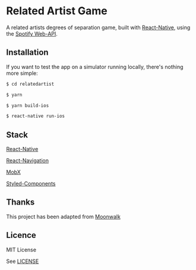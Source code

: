 # Related Artist Game

A related artists degrees of separation game, built with [React-Native](https://github.com/facebook/react-native), using the [Spotify Web-API](https://developer.spotify.com/documentation/web-api/reference).

## Installation

If you want to test the app on a simulator running locally, there's nothing more simple:

```bash
$ cd relatedartist

$ yarn

$ yarn build-ios

$ react-native run-ios
```

## Stack

[React-Native](https://github.com/facebook/react-native)

[React-Navigation](https://reactnavigation.org/)

[MobX](https://mobx.js.org/)

[Styled-Components](https://www.styled-components.com/)

## Thanks

This project has been adapted from [Moonwalk](https://github.com/Illu/moonwalk)

## Licence

MIT License

See [LICENSE](LICENSE)
